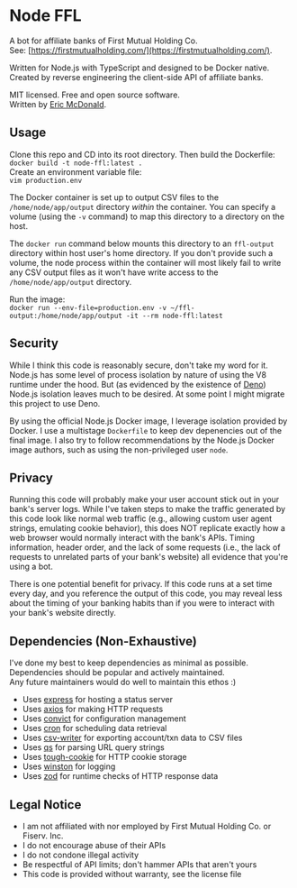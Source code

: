 # Node FFL

A bot for affiliate banks of First Mutual Holding Co.  
See: [https://firstmutualholding.com/](https://firstmutualholding.com/).

Written for Node.js with TypeScript and designed to be Docker native.  
Created by reverse engineering the client-side API of affiliate banks.

MIT licensed. Free and open source software.  
Written by [Eric McDonald](https://juniperspring.xyz).

## Usage

Clone this repo and CD into its root directory.
Then build the Dockerfile:  
`docker build -t node-ffl:latest .`  
Create an environment variable file:  
`vim production.env`

The Docker container is set up to output CSV files to the `/home/node/app/output` directory _within_ the container.
You can specify a volume (using the `-v` command) to map this directory to a directory on the host.

The `docker run` command below mounts this directory to an `ffl-output` directory within host user's home directory.
If you don't provide such a volume, the node process within the container will most likely fail to write any CSV output files as it won't have write access to the `/home/node/app/output` directory.

Run the image:  
`docker run --env-file=production.env -v ~/ffl-output:/home/node/app/output -it --rm node-ffl:latest`

## Security

While I think this code is reasonably secure, don't take my word for it.
Node.js has some level of process isolation by nature of using the V8 runtime under the hood. But (as evidenced by the existence of [Deno](https://deno.land/)) Node.js isolation leaves much to be desired. At some point I might migrate this project to use Deno.

By using the official Node.js Docker image, I leverage isolation provided by Docker. I use a multistage `Dockerfile` to keep dev depenencies out of the final image. I also try to follow recommendations by the Node.js Docker image authors, such as using the non-privileged user `node`.

## Privacy

Running this code will probably make your user account stick out in your bank's server logs.
While I've taken steps to make the traffic generated by this code look like normal web traffic (e.g., allowing custom user agent strings, emulating cookie behavior), this does NOT replicate exactly how a web browser would normally interact with the bank's APIs.
Timing information, header order, and the lack of some requests (i.e., the lack of requests to unrelated parts of your bank's website) all evidence that you're using a bot.

There is one potential benefit for privacy. If this code runs at a set time every day, and you reference the output of this code, you may reveal less about the timing of your banking habits than if you were to interact with your bank's website directly.

## Dependencies (Non-Exhaustive)

I've done my best to keep dependencies as minimal as possible.
Dependencies should be popular and actively maintained.  
Any future maintainers would do well to maintain this ethos :)

- Uses [express](https://github.com/expressjs/express) for hosting a status server
- Uses [axios](https://github.com/axios/axios) for making HTTP requests
- Uses [convict](https://github.com/mozilla/node-convict) for configuration management
- Uses [cron](https://github.com/kelektiv/node-cron) for scheduling data retrieval
- Uses [csv-writer](https://github.com/adaltas/node-csv) for exporting account/txn data to CSV files
- Uses [qs](https://github.com/ljharb/qs) for parsing URL query strings
- Uses [tough-cookie](https://github.com/salesforce/tough-cookie) for HTTP cookie storage
- Uses [winston](https://github.com/winstonjs/winston) for logging
- Uses [zod](https://github.com/colinhacks/zod) for runtime checks of HTTP response data

## Legal Notice

- I am not affiliated with nor employed by First Mutual Holding Co. or Fiserv. Inc.
- I do not encourage abuse of their APIs
- I do not condone illegal activity
- Be respectful of API limits; don't hammer APIs that aren't yours
- This code is provided without warranty, see the license file
